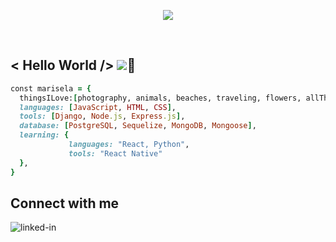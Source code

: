 <p align="center">
  <img src="https://res.cloudinary.com/dvzw25pxu/image/upload/c_scale,w_400/v1624680197/abe978e9aa_zzc0ot.gif" />
</p>
<br>

## < Hello World /> <img src="https://res.cloudinary.com/dvzw25pxu/image/upload/c_scale,w_30/v1625019462/imageedit_2_4264137879_quyrqm.gif" />👋

```ruby
const marisela = {
  thingsILove:[photography, animals, beaches, traveling, flowers, allThingsTech],
  languages: [JavaScript, HTML, CSS],
  tools: [Django, Node.js, Express.js],
  database: [PostgreSQL, Sequelize, MongoDB, Mongoose],
  learning: {
             languages: "React, Python",
             tools: "React Native"
  },
}
```

## Connect with me
[<img align="left" alt="linked-in" src="https://img.shields.io/badge/linkedin-%230077B5.svg?&style=for-the-badge&logo=linkedin&logoColor=white" />](https://www.linkedin.com/in/marisela-espinoza/)

